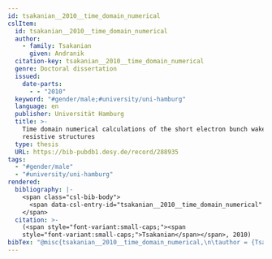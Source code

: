 ```yaml
---
id: tsakanian__2010__time_domain_numerical
cslItem:
  id: tsakanian__2010__time_domain_numerical
  author:
    - family: Tsakanian
      given: Andranik
  citation-key: tsakanian__2010__time_domain_numerical
  genre: Doctoral dissertation
  issued:
    date-parts:
      - - "2010"
  keyword: "#gender/male;#university/uni-hamburg"
  language: en
  publisher: Universität Hamburg
  title: >-
    Time domain numerical calculations of the short electron bunch wakefields in
    resistive structures
  type: thesis
  URL: https://bib-pubdb1.desy.de/record/288935
tags:
  - "#gender/male"
  - "#university/uni-hamburg"
rendered:
  bibliography: |-
    <span class="csl-bib-body">
      <span data-csl-entry-id="tsakanian__2010__time_domain_numerical" class="csl-entry"><span class='author-bib'>Tsakanian</span>. <span class='date-bib'>(2010)</span>. <span class='title'><i><b><span style="font-style:normal;">Time domain numerical calculations of the short electron bunch wakefields in resistive structures</span></b></i></span> [Doctoral dissertation, Universität Hamburg]. <span class='URL'><a href='https://bib-pubdb1.desy.de/record/288935'>LINK</a></span></span>
    </span>
  citation: >-
    (<span style="font-variant:small-caps;"><span
    style="font-variant:small-caps;">Tsakanian</span></span>, 2010)
bibTex: "@misc{tsakanian__2010__time_domain_numerical,\n\tauthor = {Tsakanian, Andranik},\n\tyear = {2010},\n\tschool = {Universit{\\\" a}t Hamburg},\n\ttitle = {Time domain numerical calculations of the short electron bunch wakefields in resistive structures},\n\ttype = {Doctoral dissertation},\n\turl = {https://bib-pubdb1.desy.de/record/288935},\n}\n\n"
---
```

